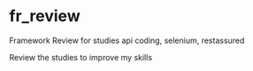 # fr_review
Framework Review for studies api coding, selenium, restassured 

Review the studies to improve my skills

